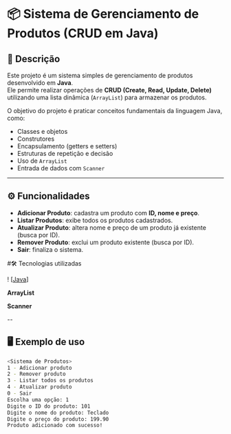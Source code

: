 # 📦 Sistema de Gerenciamento de Produtos (CRUD em Java)

## 📌 Descrição
Este projeto é um sistema simples de gerenciamento de produtos desenvolvido em **Java**.  
Ele permite realizar operações de **CRUD (Create, Read, Update, Delete)** utilizando uma lista dinâmica (`ArrayList`) para armazenar os produtos.  

O objetivo do projeto é praticar conceitos fundamentais da linguagem Java, como:  
- Classes e objetos  
- Construtores  
- Encapsulamento (getters e setters)  
- Estruturas de repetição e decisão  
- Uso de `ArrayList`  
- Entrada de dados com `Scanner`  

---

## ⚙️ Funcionalidades
- **Adicionar Produto**: cadastra um produto com **ID, nome e preço**.  
- **Listar Produtos**: exibe todos os produtos cadastrados.  
- **Atualizar Produto**: altera nome e preço de um produto já existente (busca por ID).  
- **Remover Produto**: exclui um produto existente (busca por ID).  
- **Sair**: finaliza o sistema.


#🛠️ Tecnologias utilizadas

! [[Java](https://img.shields.io/badge/Java-ED8B00?style=for-the-badge&logo=openjdk&logoColor=white)]

**ArrayList**

**Scanner**

--

## 🖥️ Exemplo de uso
```bash
<Sistema de Produtos>
1 - Adicionar produto
2 - Remover produto
3 - Listar todos os produtos
4 - Atualizar produto
0 - Sair
Escolha uma opção: 1
Digite o ID do produto: 101
Digite o nome do produto: Teclado
Digite o preço do produto: 199.90
Produto adicionado com sucesso!
